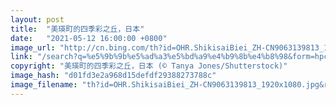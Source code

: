 ```yaml
---
layout: post
title:  "美瑛町的四季彩之丘，日本"
date:   "2021-05-12 16:00:00 +0800"
image_url: "http://cn.bing.com/th?id=OHR.ShikisaiBiei_ZH-CN9063139813_1920x1080.jpg&rf=LaDigue_1920x1080.jpg&pid=hp"
link: "/search?q=%e5%9b%9b%e5%ad%a3%e5%bd%a9%e4%b9%8b%e4%b8%98&form=hpcapt&mkt=zh-cn"
copyright: "美瑛町的四季彩之丘，日本 (© Tanya Jones/Shutterstock)"
image_hash: "d01fd3e2a968d15defdf29388273788c"
image_filename: "th?id=OHR.ShikisaiBiei_ZH-CN9063139813_1920x1080.jpg&rf=LaDigue_1920x1080.jpg&pid=hp"
---
```

